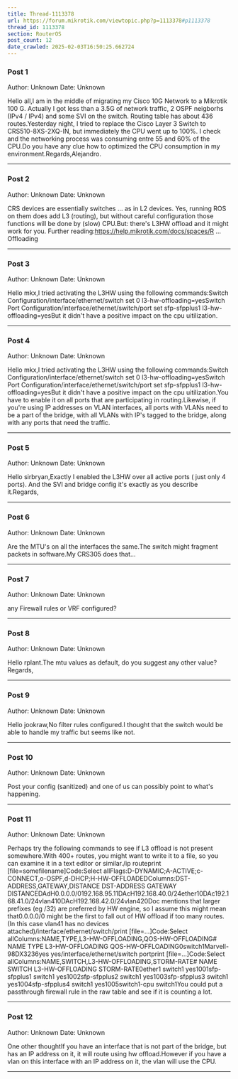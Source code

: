```yaml
---
title: Thread-1113378
url: https://forum.mikrotik.com/viewtopic.php?p=1113378#p1113378
thread_id: 1113378
section: RouterOS
post_count: 12
date_crawled: 2025-02-03T16:50:25.662724
---
```


### Post 1
Author: Unknown
Date: Unknown

Hello all,I am in the middle of migrating my Cisco 10G Network to a Mikrotik 100 G. Actually I got less than a 3.5G of network traffic, 2 OSPF neigborhs (IPv4 / IPv4) and some SVI on the switch. Routing table has about 436 routes.Yesterday night, I tried to replace the Cisco Layer 3 Switch to  CRS510-8XS-2XQ-IN, but immediately the CPU went up to 100%. I check and the networking process was consuming entre 55 and 60% of the CPU.Do you have any clue how to optimized the CPU consumption in my environment.Regards,Alejandro.

---
### Post 2
Author: Unknown
Date: Unknown

CRS devices are essentially switches ... as in L2 devices. Yes, running ROS on them does add L3 (routing), but without careful configuration those functions will be done by (slow) CPU.But: there's L3HW offload and it might work for you. Further reading:https://help.mikrotik.com/docs/spaces/R ... Offloading

---
### Post 3
Author: Unknown
Date: Unknown

Hello mkx,I tried activating the L3HW using the following commands:Switch Configuration/interface/ethernet/switch set 0 l3-hw-offloading=yesSwitch Port Configuration/interface/ethernet/switch/port set sfp-sfpplus1 l3-hw-offloading=yesBut it didn't have a positive impact on the cpu uitilization.

---
### Post 4
Author: Unknown
Date: Unknown

Hello mkx,I tried activating the L3HW using the following commands:Switch Configuration/interface/ethernet/switch set 0 l3-hw-offloading=yesSwitch Port Configuration/interface/ethernet/switch/port set sfp-sfpplus1 l3-hw-offloading=yesBut it didn't have a positive impact on the cpu uitilization.You have to enable it on all ports that are participating in routing.Likewise, if you're using IP addresses on VLAN interfaces, all ports with VLANs need to be a part of the bridge, with all VLANs with IP's tagged to the bridge, along with any ports that need the traffic.

---
### Post 5
Author: Unknown
Date: Unknown

Hello sirbryan,Exactly I enabled the L3HW over all active ports ( just only 4 ports). And the SVI and bridge config it's exactly as you describe it.Regards,

---
### Post 6
Author: Unknown
Date: Unknown

Are the MTU's on all the interfaces the same.The switch might fragment packets in software.My CRS305 does that...

---
### Post 7
Author: Unknown
Date: Unknown

any Firewall rules or VRF configured?

---
### Post 8
Author: Unknown
Date: Unknown

Hello rplant.The mtu values as default, do you suggest any other value?Regards,

---
### Post 9
Author: Unknown
Date: Unknown

Hello jookraw,No filter rules configured.I thought that the switch would be able to handle my traffic but seems like not.

---
### Post 10
Author: Unknown
Date: Unknown

Post your config (sanitized) and one of us can possibly point to what's happening.

---
### Post 11
Author: Unknown
Date: Unknown

Perhaps try the following commands to see if L3 offload is not present somewhere.With 400+ routes, you might want to write it to a file, so you can examine it in a text editor or similar./ip routeprint [file=somefilename]Code:Select allFlags:D-DYNAMIC;A-ACTIVE;c-CONNECT,o-OSPF,d-DHCP;H-HW-OFFLOADEDColumns:DST-ADDRESS,GATEWAY,DISTANCE
     DST-ADDRESS       GATEWAY                DISTANCEDAdH0.0.0.0/0192.168.95.11DAcH192.168.40.0/24ether10DAc192.168.41.0/24vlan410DAcH192.168.42.0/24vlan420Doc mentions that larger prefixes (eg /32) are preferred by HW engine, so I assume this might mean that0.0.0.0/0 might be the first to fall out of HW offload if too many routes.(In this case vlan41 has no devices attached)/interface/ethernet/switch/print [file=...]Code:Select allColumns:NAME,TYPE,L3-HW-OFFLOADING,QOS-HW-OFFLOADING# NAME     TYPE              L3-HW-OFFLOADING  QOS-HW-OFFLOADING0switch1Marvell-98DX3236yes               yes/interface/ethernet/switch portprint [file=...]Code:Select allColumns:NAME,SWITCH,L3-HW-OFFLOADING,STORM-RATE# NAME          SWITCH   L3-HW-OFFLOADING  STORM-RATE0ether1        switch1  yes1001sfp-sfpplus1  switch1  yes1002sfp-sfpplus2  switch1  yes1003sfp-sfpplus3  switch1  yes1004sfp-sfpplus4  switch1  yes1005switch1-cpu   switch1You could put a passthrough firewall rule in the raw table and see if it is counting a lot.

---
### Post 12
Author: Unknown
Date: Unknown

One other thoughtIf you have an interface that is not part of the bridge, but has an IP address on it, it will route using hw offload.However if you have a vlan on this interface with an IP address on it, the vlan will use the CPU.

---

